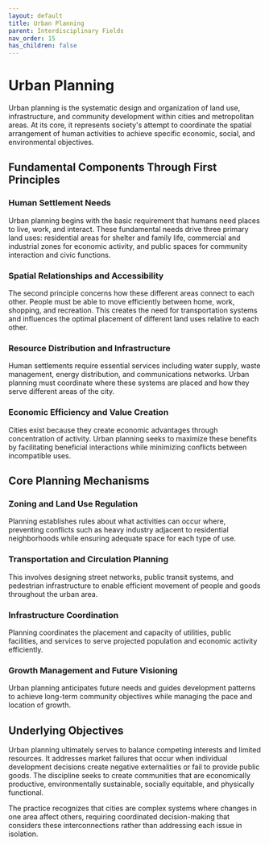 ```yaml
---
layout: default
title: Urban Planning
parent: Interdisciplinary Fields
nav_order: 15
has_children: false
---
```


# Urban Planning

Urban planning is the systematic design and organization of land use, infrastructure, and community development within cities and metropolitan areas. At its core, it represents society's attempt to coordinate the spatial arrangement of human activities to achieve specific economic, social, and environmental objectives.

## Fundamental Components Through First Principles

### Human Settlement Needs

Urban planning begins with the basic requirement that humans need places to live, work, and interact. These fundamental needs drive three primary land uses: residential areas for shelter and family life, commercial and industrial zones for economic activity, and public spaces for community interaction and civic functions.

### Spatial Relationships and Accessibility

The second principle concerns how these different areas connect to each other. People must be able to move efficiently between home, work, shopping, and recreation. This creates the need for transportation systems and influences the optimal placement of different land uses relative to each other.

### Resource Distribution and Infrastructure

Human settlements require essential services including water supply, waste management, energy distribution, and communications networks. Urban planning must coordinate where these systems are placed and how they serve different areas of the city.

### Economic Efficiency and Value Creation

Cities exist because they create economic advantages through concentration of activity. Urban planning seeks to maximize these benefits by facilitating beneficial interactions while minimizing conflicts between incompatible uses.

## Core Planning Mechanisms

### Zoning and Land Use Regulation

Planning establishes rules about what activities can occur where, preventing conflicts such as heavy industry adjacent to residential neighborhoods while ensuring adequate space for each type of use.

### Transportation and Circulation Planning

This involves designing street networks, public transit systems, and pedestrian infrastructure to enable efficient movement of people and goods throughout the urban area.

### Infrastructure Coordination

Planning coordinates the placement and capacity of utilities, public facilities, and services to serve projected population and economic activity efficiently.

### Growth Management and Future Visioning

Urban planning anticipates future needs and guides development patterns to achieve long-term community objectives while managing the pace and location of growth.

## Underlying Objectives

Urban planning ultimately serves to balance competing interests and limited resources. It addresses market failures that occur when individual development decisions create negative externalities or fail to provide public goods. The discipline seeks to create communities that are economically productive, environmentally sustainable, socially equitable, and physically functional.

The practice recognizes that cities are complex systems where changes in one area affect others, requiring coordinated decision-making that considers these interconnections rather than addressing each issue in isolation.
